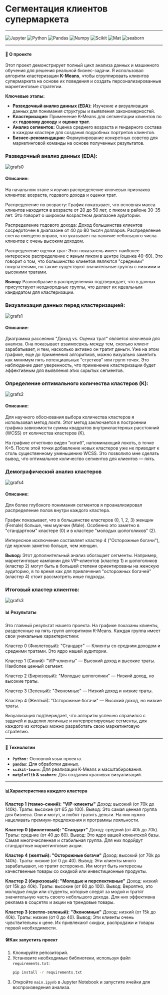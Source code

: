 # **Сегментация клиентов супермаркета**

---

![Jupyter](https://img.shields.io/badge/jupyter-notebook-orange) ![Python](https://img.shields.io/badge/Python-3.13.2-blue) ![Pandas](https://img.shields.io/badge/Pandas-2.1-blue) ![Numpy](https://img.shields.io/badge/Numpy-1.26-blue) ![Scikit](https://img.shields.io/badge/Scikit_learn-1.3.1-blue) ![Mat](https://img.shields.io/badge/Matplotlib-3.8.0-blue) ![seaborn](https://img.shields.io/badge/seaborn-0.13-blue)



---

#### 📝 О проекте

Этот проект демонстрирует полный цикл анализа данных и машинного обучения для решения реальной бизнес-задачи. Я использовал алгоритм кластеризации **K-Means**, чтобы сгруппировать клиентов супермаркета на основе их поведения и создать персонализированные маркетинговые стратегии.

**Ключевые этапы:**
* **Разведочный анализ данных (EDA):** Изучение и визуализация данных для понимания структуры и выявления закономерностей.
* **Кластеризация:** Применение K-Means для сегментации клиентов по их **годовому доходу** и **оценке трат**.
* **Анализ сегментов:** Оценка среднего возраста и гендерного состава в каждом кластере для создания подробных портретов клиентов.
* **Бизнес-рекомендации:** Формулирование конкретных советов для маркетинговой команды на основе полученных результатов.


### **Разведочный анализ данных (EDA):**


![grafs0](/grafs/grafs0.png)
#### **Описание:**

На начальном этапе я изучил распределение ключевых признаков клиентов: возраста, годового дохода и оценки трат.

Распределение по возрасту: График показывает, что основная масса клиентов находится в возрасте от 20 до 50 лет, с пиком в районе 30-35 лет. Это говорит о широком возрастном диапазоне аудитории.

Распределение годового дохода: Доход большинства клиентов сосредоточен в диапазоне от 40 до 80 тысяч долларов. Распределение слегка смещено вправо, что указывает на наличие небольшого числа клиентов с очень высоким доходом.

Распределение оценки трат: Этот показатель имеет наиболее интересное распределение с явным пиком в центре (оценка 40-60). Это говорит о том, что большинство клиентов являются "средними" покупателями, но также существуют значительные группы с низкими и высокими тратами.

**Вывод:** Разнообразие в распределениях подтверждает, что в данных присутствуют неоднородные группы, что делает их идеальным кандидатом для кластеризации. 


### **Визуализация данных перед кластеризацией:**

![grafs1](/grafs/grafs1.png)

#### **Описание:**

Диаграмма рассеяния "Доход vs. Оценка трат" является ключевой для анализа. Она показывает взаимосвязь между тем, сколько клиент зарабатывает, и тем, насколько активно он тратит деньги. Уже на этом графике, еще до применения алгоритмов, можно визуально заметить как минимум пять потенциальных "сгустков" или групп точек. Это наблюдение дает уверенность, что применение кластеризации будет эффективным для выявления этих скрытых сегментов.


### **Определение оптимального количества кластеров (K):**

![grafs2](/grafs/grafs2.png)

#### **Описание:**

Для научного обоснования выбора количества кластеров я использовал метод локтя. Этот метод заключается в построении графика зависимости суммы квадратов внутрикластерных расстояний (WCSS) от количества кластеров (K).

На графике отчетливо виден "изгиб", напоминающий локоть, в точке K=5. После этой точки добавление новых кластеров уже не приводит к столь существенному уменьшению WCSS. Это позволило мне сделать вывод, что оптимальное количество сегментов для клиентов — пять.


### **Демографический анализ кластеров**

![grafs4](/grafs/grafs4.png)

#### **Описание:**

Для более глубокого понимания сегментов я проанализировал распределение полов внутри каждого кластера.

График показывает, что в большинстве кластеров (0, 1, 2, 3) женщин (Female) больше, чем мужчин (Male). Особенно это заметно в "стандартном" кластере (0) и в кластере "молодых шопоголиков" (2).

Интересное исключение составляет кластер 4 ("Осторожные богачи"), где мужчин заметно больше, чем женщин.

**Вывод:** Этот дополнительный анализ обогащает сегменты. Например, маркетинговые кампании для VIP-клиентов (кластер 1) и шопоголиков (кластер 2) могут быть в большей степени ориентированы на женскую аудиторию, в то время как для привлечения "осторожных богачей" (кластер 4) стоит рассмотреть иные подходы.

### **Итоговый кластер клиентов:**

![grafs3](/grafs/grafs3.png)

#### 📊 Результаты

Это главный результат нашего проекта. На графике показаны клиенты, разделенные на пять групп алгоритмом K-Means. Каждая группа имеет свои уникальные характеристики:

Кластер 0 (Фиолетовый): "Стандарт" — Клиенты со средним доходом и средними тратами. Это ядро нашей аудитории.

Кластер 1 (Синий): "VIP-клиенты" — Высокий доход и высокие траты. Наиболее ценный сегмент.

Кластер 2 (Бирюзовый): "Молодые шопоголики" — Низкий доход, но высокие траты.

Кластер 3 (Зеленый): "Экономные" — Низкий доход и низкие траты.

Кластер 4 (Желтый): "Осторожные богачи" — Высокий доход, но низкие траты.

Визуализация подтверждает, что алгоритм успешно справился с задачей и выделил логичные и интерпретируемые сегменты, для каждого из которых можно разработать свою маркетинговую стратегию.

---

#### 🚀 Технологии

* **`Python:`** Основной язык проекта.
* **`pandas`**: Для обработки данных.
* **`scikit-learn`**: Для реализации K-Means и масштабирования.
* **`matplotlib` & `seaborn`**: Для создания красивых визуализаций.

---

#### 📊Характеристика каждого кластера

**Кластер 1 (темно-синий): "VIP-клиенты"**
Доход: высокий (от 70k до 140k).
Траты: высокие (от 65 до 100).
Вывод: Это самая ценная группа для бизнеса. Они и могут, и любят тратить деньги. На них нужно нацеливать премиум-предложения и программы лояльности.

**Кластер 0 (фиолетовый): "Стандарт"**
Доход: средний (от 40k до 70k).
Траты: средние (от 40 до 60).
Вывод: Это ядро вашей клиентской базы. Самая многочисленная и стабильная группа. Для них подойдут стандартные маркетинговые акции.

**Кластер 4 (желтый): "Осторожные богачи"**
Доход: высокий (от 70k до 140k).
Траты: низкие (от 0 до 40).
Вывод: Эти клиенты много зарабатывают, но тратят осторожно. Им могут быть интересны качественные товары со скидкой или инвестиционные продукты.

**Кластер 2 (бирюзовый): "Молодые и перспективные"**
Доход: низкий (от 15k до 40k).
Траты: высокие (от 60 до 100).
Вывод: Вероятно, это молодые люди или студенты, которые следят за модой и тратят значительную часть своего небольшого дохода. Для них эффективна реклама в соцсетях и акции на трендовые товары.

**Кластер 3 (светло-зеленый): "Экономные"**
Доход: низкий (от 15k до 40k).
Траты: низкие (от 0 до 40).
Вывод: Эти клиенты очень чувствительны к цене. Их привлекают скидки, распродажи и товары первой необходимости.

#### 🛠️Как запустить проект

1.  Клонируйте репозиторий.
2.  Установите необходимые библиотеки, используя файл `requirements.txt`:
    ```bash
    pip install -r requirements.txt
    ```
3.  Откройте `main.ipynb` в Jupyter Notebook и запустите ячейки для воспроизведения анализа.
